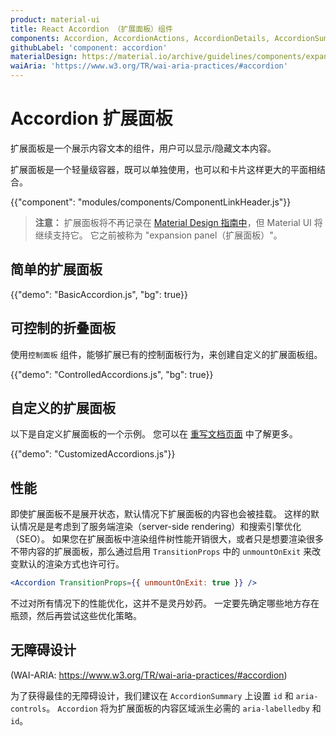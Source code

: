 ```yaml
---
product: material-ui
title: React Accordion （扩展面板）组件
components: Accordion, AccordionActions, AccordionDetails, AccordionSummary
githubLabel: 'component: accordion'
materialDesign: https://material.io/archive/guidelines/components/expansion-panels.html
waiAria: 'https://www.w3.org/TR/wai-aria-practices/#accordion'
---
```


# Accordion 扩展面板

<p class="description">扩展面板是一个展示内容文本的组件，用户可以显示/隐藏文本内容。</p>

扩展面板是一个轻量级容器，既可以单独使用，也可以和卡片这样更大的平面相结合。

{{"component": "modules/components/ComponentLinkHeader.js"}}

> **注意：** 扩展面板将不再记录在 [Material Design 指南中](https://material.io/)，但 Material UI 将继续支持它。 它之前被称为 "expansion panel（扩展面板）"。

## 简单的扩展面板

{{"demo": "BasicAccordion.js", "bg": true}}

## 可控制的折叠面板

使用`控制面板` 组件，能够扩展已有的控制面板行为，来创建自定义的扩展面板组。

{{"demo": "ControlledAccordions.js", "bg": true}}

## 自定义的扩展面板

以下是自定义扩展面板的一个示例。 您可以在 [重写文档页面](/material-ui/customization/how-to-customize/) 中了解更多。

{{"demo": "CustomizedAccordions.js"}}

## 性能

即使扩展面板不是展开状态，默认情况下扩展面板的内容也会被挂载。 这样的默认情况是是考虑到了服务端渲染（server-side rendering）和搜索引擎优化（SEO）。 如果您在扩展面板中渲染组件树性能开销很大，或者只是想要渲染很多不带内容的扩展面板，那么通过启用 `TransitionProps` 中的 `unmountOnExit` 来改变默认的渲染方式也许可行。

```jsx
<Accordion TransitionProps={{ unmountOnExit: true }} />
```

不过对所有情况下的性能优化，这并不是灵丹妙药。 一定要先确定哪些地方存在瓶颈，然后再尝试这些优化策略。

## 无障碍设计

(WAI-ARIA: https://www.w3.org/TR/wai-aria-practices/#accordion)

为了获得最佳的无障碍设计，我们建议在 `AccordionSummary` 上设置 `id` 和 `aria-controls`。 `Accordion` 将为扩展面板的内容区域派生必需的 `aria-labelledby` 和 `id`。
